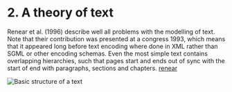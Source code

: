 # 2. A theory of text

Renear et al. (1996) describe well all problems with the modelling of
text. Note that their contribution was presented at a congress 1993,
which means that it appeared long before text encoding where done in
XML rather than SGML or other encoding schemas. Even the most simple
text contains overlapping hierarchies, such that pages start and ends
out of sync with the start of end with paragraphs, sections and
chapters. [renear](06_references.md#renear)


![Basic structure of a text](https://rawgit.com/Det-Kongelige-Bibliotek/on_the_indexing_of_text/master/book.svg)
